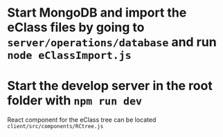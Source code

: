 # Start MongoDB and import the eClass files by going to `server/operations/database` and run `node eClassImport.js`
# Start the develop server in the root folder with `npm run dev`

React component for the eClass tree can be located `client/src/components/RCtree.js`